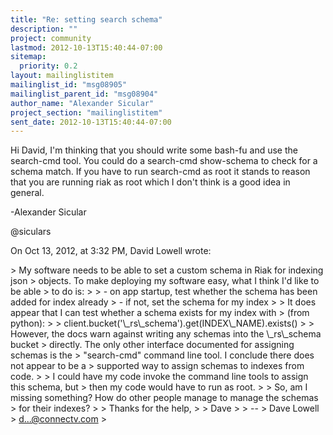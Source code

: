 ```yaml
---
title: "Re: setting search schema"
description: ""
project: community
lastmod: 2012-10-13T15:40:44-07:00
sitemap:
  priority: 0.2
layout: mailinglistitem
mailinglist_id: "msg08905"
mailinglist_parent_id: "msg08904"
author_name: "Alexander Sicular"
project_section: "mailinglistitem"
sent_date: 2012-10-13T15:40:44-07:00
---
```



Hi David, I'm thinking that you should write some bash-fu and use the 
search-cmd tool. You could do a search-cmd show-schema to check for a schema 
match. If you have to run search-cmd as root it stands to reason that you are 
running riak as root which I don't think is a good idea in general.

-Alexander Sicular

@siculars

On Oct 13, 2012, at 3:32 PM, David Lowell wrote:

&gt; My software needs to be able to set a custom schema in Riak for indexing json 
&gt; objects. To make deploying my software easy, what I think I'd like to be able 
&gt; to do is:
&gt; 
&gt; - on app startup, test whether the schema has been added for index already
&gt; - if not, set the schema for my index
&gt; 
&gt; It does appear that I can test whether a schema exists for my index with 
&gt; (from python):
&gt; 
&gt; client.bucket('\\_rs\\_schema').get(INDEX\\_NAME).exists()
&gt; 
&gt; However, the docs warn against writing any schemas into the \\_rs\\_schema bucket 
&gt; directly. The only other interface documented for assigning schemas is the 
&gt; "search-cmd" command line tool. I conclude there does not appear to be a 
&gt; supported way to assign schemas to indexes from code.
&gt; 
&gt; I could have my code invoke the command line tools to assign this schema, but 
&gt; then my code would have to run as root.
&gt; 
&gt; So, am I missing something? How do other people manage to manage the schemas 
&gt; for their indexes?
&gt; 
&gt; Thanks for the help,
&gt; 
&gt; Dave
&gt; 
&gt; --
&gt; Dave Lowell
&gt; d...@connectv.com
&gt; 

